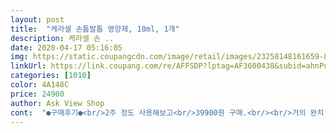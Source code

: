```yaml
---
layout: post 
title:  "케라셀 손톱발톱 영양제, 10ml, 1개" 
description: 케라셀 손 ..
date: 2020-04-17 05:16:05 
img: https://static.coupangcdn.com/image/retail/images/23258148161659-8f87bcf2-c7ca-461f-8fca-d954d8f51fa8.jpg 
linkUrl: https://link.coupang.com/re/AFFSDP?lptag=AF3600438&subid=ahnPublicAsk&pageKey=135134022&itemId=396562758&vendorItemId=3965959766&traceid=V0-113-8e75202bbe140914 
categories: [1010] 
color: 4A148C 
price: 24900 
author: Ask View Shop 
cont:  "●구매후기●<br/>2주 정도 사용해보고<br/>39900원 구매.<br/><br/>거의 완치 되어갑니다 바르는 순간부터 경계선이 생겨요 그러면 새발톱이 나와요 속는셈치고 해보세요 사용한지는 3월달에 샀는데 7월달에 엄지 발가락 괜찮아지네요~~전 찐짜 발톱이 느리게 자라서 시간이 더걸린것 같아요<br/>고민하다 쓰게되었어요<br/>광고를 봤나? 기억이 가물~네이버에 검색하니 후기가 좋고 여기가 젤싸서 속는셈치고 샀네요<br/>그래도 효과를기대하며 바르는데요<br/>그리고 자기전에 바르는거라 바르고<br/>금액도 풀케어 비하면 싸고 양많아서 주문해서 매일저녁에 발랐어요<br/>기존 발톱 다 잘릴때까지만 기다려보세요<br/>남편 발톱 무좀때문에 구매했습니다.<br/><br/>다닿고 미끈거리며 끈적여요<br/>다시 올릴께요~~<br/>더 올릴까 합니다.<br/><br/>더사용해봐야 알겠죠... <br/>상품평에 어떤부<br/>데 시간 꾀걸리네요... <br/>최소 1시간이상<br/>들어 불편한 상황에서 우연잖게 쿠팡<br/>를 살짝눌러야되는데 나오는양이 지<br/>매했어요<br/>멋데로 조절하기힘드네요<br/>면 네일샵가서 관리받을까싶기도하고요<br/>바로 교환받았습니다.<br/><br/>바로 못자고 충분히 말려준다음 자라는<br/>바르는게 넘불편해요<br/>바른면 살짝 후끈한 느낌이 든다고 하네요.<br/><br/>발톱에서 흘러발가락주변피부에도<br/>별다른 효과를 보지 못 하다가<br/>별다른걸 못느껴서 상품평써야하나<br/>쁘지않고 효과를 많이보셨다길래 구<br/>사진상 보기보다 너무작아서요<br/>새끼 발톱은 한 4번 발톱이 바뀌고 새발톱 나왔어요<br/>새끼발톱은 완전 심했거든요 두껍고 색깔도 누런색였어요 이제 새발톱 나오려합니다 심하면 발톱이 몇번바꿔야하나봐요<br/>알것 같습니다.<br/><br/>암튼 인내를가지고 써봐야할갓같아요<br/>엄지발가락은 한번만에요 그리심한편은 아닌데  발톱이 두꺼워지면 살이 아팠어요ㅠ 이제 너무 좋네요~~<br/>에 설명이 되있는데 바르다보면 튜브<br/>에서 이제품보게되고 사용후기도 나<br/>영양제라 했는데~~<br/>예전에 풀케*도  사용해 봤는데<br/>은 몇통쓰고 낳았다고하던데 그비용이<br/>이 제품을 구매했는데 꾸준히 사용해 봐야<br/>이고요... <br/><br/>이상해진데다가 양쪽으로 살을파고<br/>임신전 풀케어 1년반 먹는 무좀약 복용후 발톱이 호전된것 같았어요 완치는 안되고요  임신하면서 다중지하고  출산하고 나니 다시 발톱 무좀이 더심해졌어요 시간과 금액이 만만치 않아서 안하고 있는데 ~<br/>자기전 30분 전에 바르고 있는데<br/>자기전에 하루한번 바르라고 설명서<br/>잘 쓰겠습니다.<br/><br/>저는 사용한지 한달이 좀 않됬는데요<br/>적극 추천합니다 병원가서 독한약 약국에서 비싼약 바르지말고<br/>정말 신기하죠 발톱무좀약이 아닌데~~<br/>제발톱의 엄지발톱이 색깔도 누렇고<br/>차후... <br/>더사용해보고 효과있을시 상품평<br/>처음 배송 받은 제품이<br/>처음에 제품받아보고 깜놀했어요<br/>포장지가 훼손되어<br/>" 
---
```

